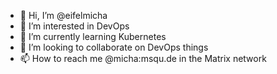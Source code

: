 - 👋 Hi, I’m @eifelmicha
- 👀 I’m interested in DevOps
- 🌱 I’m currently learning Kubernetes
- 💞️ I’m looking to collaborate on DevOps things
- 📫 How to reach me @micha:msqu.de in the Matrix network

<!---
eifelmicha/eifelmicha is a ✨ special ✨ repository because its `README.md` (this file) appears on your GitHub profile.
You can click the Preview link to take a look at your changes.
--->
